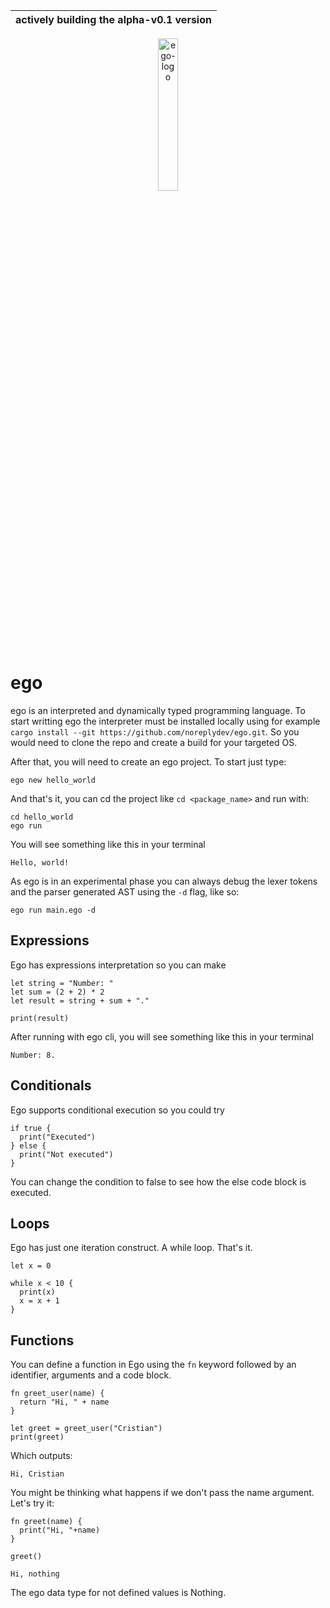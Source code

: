 | actively building the alpha-v0.1 version  |
|---|


<p align="center">
  <img src="https://github.com/noreplydev/ego/assets/99766455/bc73b659-27d3-49ec-9951-eca6bd1f26e8" alt="ego-logo" width="25%">
</p>

# ego
ego is an interpreted and dynamically typed programming language. To start writting ego the interpreter must be installed locally using for example `cargo install --git https://github.com/noreplydev/ego.git`. So you would need to clone the repo and create a build for your targeted OS. 

After that, you will need to create an ego project. To start just type: 

```ego
ego new hello_world
```

And that's it, you can cd the project like `cd <package_name>` and run with: 
```ego
cd hello_world
ego run
```

You will see something like this in your terminal
```
Hello, world!
```

As ego is in an experimental phase you can always debug the lexer tokens and the parser generated AST using the `-d` flag, like so: 
```ego
ego run main.ego -d
```

## Expressions
Ego has expressions interpretation so you can make 

```ego
let string = "Number: "
let sum = (2 + 2) * 2
let result = string + sum + "."

print(result)
```

After running with ego cli, you will see something like this in your terminal
```
Number: 8.
```

## Conditionals
Ego supports conditional execution so you could try

```ego
if true {
  print("Executed")
} else {
  print("Not executed")
}
```

You can change the condition to false to see how the else code block is executed.

## Loops
Ego has just one iteration construct. A while loop. That's it.

```ego
let x = 0

while x < 10 {
  print(x)
  x = x + 1
}
```

## Functions 
You can define a function in Ego using the `fn` keyword followed by an identifier, arguments and a code block. 

```
fn greet_user(name) {
  return "Hi, " + name 
}

let greet = greet_user("Cristian")
print(greet)
```

Which outputs: 

```
Hi, Cristian
```

You might be thinking what happens if we don't pass the name argument. Let's try it: 

```
fn greet(name) {
  print("Hi, "+name)
}

greet()
```

```
Hi, nothing
```

The ego data type for not defined values is Nothing. 
